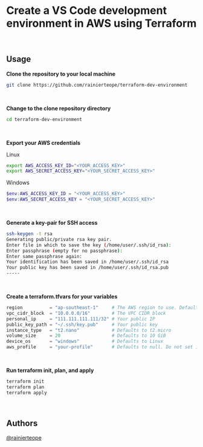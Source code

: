 # Create a VS Code development environment in AWS using Terraform

<br>

## Usage

**Clone the repository to your local machine**
```bash
git clone https://github.com/rainierteope/terraform-dev-environment
```

<br>

**Change to the clone repository directory**
```bash
cd terraform-dev-environment
```

<br>

**Export your AWS credentials**

Linux
```bash
export AWS_ACCESS_KEY_ID="<YOUR_ACCESS_KEY>"
export AWS_SECRET_ACCESS_KEY="<YOUR_SECRET_ACCESS_KEY>"
```

Windows
```powershell
$env:AWS_ACCESS_KEY_ID = "<YOUR_ACCESS_KEY>"
$env:AWS_SECRET_ACCESS_KEY = "<YOUR_SECRET_ACCESS_KEY>"
```


<br>

**Generate a key-pair for SSH access**
```bash
ssh-keygen -t rsa
Generating public/private rsa key pair.
Enter file in which to save the key (/home/user/.ssh/id_rsa):
Enter passphrase (empty for no passphrase): 
Enter same passphrase again: 
Your identification has been saved in /home/user/.ssh/id_rsa
Your public key has been saved in /home/user/.ssh/id_rsa.pub
-----
```

<br>

**Create a terraform.tfvars for your variables**
```python
region          = "ap-southeast-1"     # The AWS region to use. Defaults to ap-southeast-1
vpc_cidr_block  = "10.0.0.0/16"        # The VPC CIDR block
personal_ip     = "111.111.111.111/32" # Your public IP
public_key_path = "~/.ssh/key.pub"     # Your public key
instance_type   = "t2.nano"            # Defaults to t2.micro
volume_size     = 20                   # Defaults to 10 GiB
device_os       = "windows"            # Defaults to Linux
aws_profile     = "your-profile"       # Defaults to null. Do not set if you are going to export as environment variables
```

<br>

**Run terraform init, plan, and apply**
```bash
terraform init
terraform plan
terraform apply
```

<br>

## Authors

[@rainierteope](https://github.com/rainierteope)
